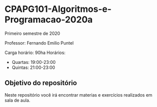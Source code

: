 # CPAPG101-Algoritmos-e-Programacao-2020a

Primeiro semestre de 2020

Professor: Fernando Emilio Puntel

Carga horário: 90ha
Horários: 
 - Quartas: 19:00-23:00
 - Quintas: 21:00-23:00

## Objetivo do repositório
Neste repositório você irá encontrar materias e exercícios realizados em sala de aula.

